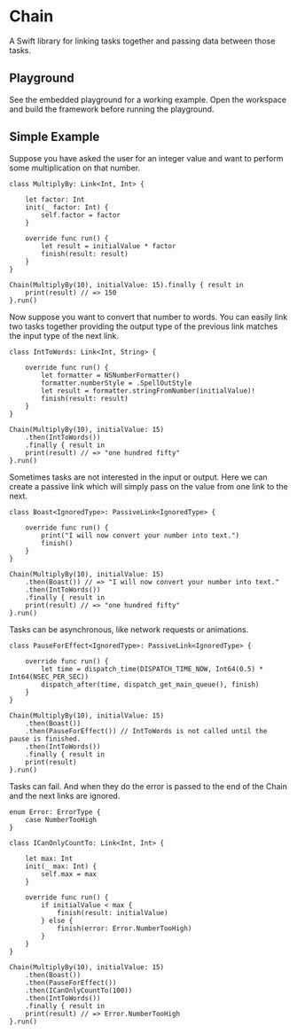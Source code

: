 
# Chain
A Swift library for linking tasks together and passing data between those tasks.  
## Playground
See the embedded playground for a working example. Open the workspace and build the framework before running the playground.

## Simple Example
Suppose you have asked the user for an integer value and want to perform some multiplication on that number.  

```
class MultiplyBy: Link<Int, Int> {

    let factor: Int
    init(_ factor: Int) {
        self.factor = factor
    }

    override func run() {
        let result = initialValue * factor
        finish(result: result)
    }
}

Chain(MultiplyBy(10), initialValue: 15).finally { result in
    print(result) // => 150
}.run()
```

Now suppose you want to convert that number to words. You can easily link two tasks together providing the output type of the previous link matches the input type of the next link.

```
class IntToWords: Link<Int, String> {

    override func run() {
        let formatter = NSNumberFormatter()
        formatter.numberStyle = .SpellOutStyle
        let result = formatter.stringFromNumber(initialValue)!
        finish(result: result)
    }
}

Chain(MultiplyBy(10), initialValue: 15)
    .then(IntToWords())
    .finally { result in
    print(result) // => "one hundred fifty"
}.run()
```

Sometimes tasks are not interested in the input or output. Here we can create a passive link which will simply pass on the value from one link to the next.

```
class Boast<IgnoredType>: PassiveLink<IgnoredType> {

    override func run() {
        print("I will now convert your number into text.")
        finish()
    }
}

Chain(MultiplyBy(10), initialValue: 15)
    .then(Boast()) // => "I will now convert your number into text."
    .then(IntToWords())
    .finally { result in
    print(result) // => "one hundred fifty"
}.run()
```

Tasks can be asynchronous, like network requests or animations.

```
class PauseForEffect<IgnoredType>: PassiveLink<IgnoredType> {

    override func run() {
        let time = dispatch_time(DISPATCH_TIME_NOW, Int64(0.5) * Int64(NSEC_PER_SEC))
        dispatch_after(time, dispatch_get_main_queue(), finish)
    }
}

Chain(MultiplyBy(10), initialValue: 15)
    .then(Boast())
    .then(PauseForEffect()) // IntToWords is not called until the pause is finished.
    .then(IntToWords())
    .finally { result in
    print(result)
}.run()
```

Tasks can fail. And when they do the error is passed to the end of the Chain and the next links are ignored.

```
enum Error: ErrorType {
    case NumberTooHigh
}

class ICanOnlyCountTo: Link<Int, Int> {

    let max: Int
    init(_ max: Int) {
        self.max = max
    }

    override func run() {
        if initialValue < max {
            finish(result: initialValue)
        } else {
            finish(error: Error.NumberTooHigh)
        }
    }
}

Chain(MultiplyBy(10), initialValue: 15)
    .then(Boast())
    .then(PauseForEffect())
    .then(ICanOnlyCountTo(100))
    .then(IntToWords())
    .finally { result in
    print(result) // => Error.NumberTooHigh
}.run()

```